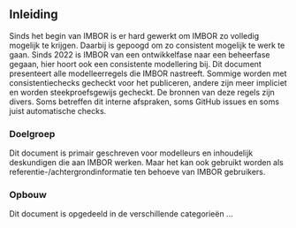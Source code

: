 ## Inleiding

Sinds het begin van IMBOR is er hard gewerkt om IMBOR zo volledig mogelijk te krijgen. Daarbij is gepoogd om zo consistent mogelijk te werk te gaan. Sinds 2022 is IMBOR van een ontwikkelfase naar een beheerfase gegaan, hier hoort ook een consistente modellering bij. Dit document presenteert alle modelleerregels die IMBOR nastreeft. Sommige worden met consistentiechecks gecheckt voor het publiceren, andere zijn meer impliciet en worden steekproefsgewijs gecheckt. De bronnen van deze regels zijn divers. Soms betreffen dit interne afspraken, soms GitHub issues en soms juist automatische checks. 

### Doelgroep

Dit document is primair geschreven voor modelleurs en inhoudelijk deskundigen die aan IMBOR werken. Maar het kan ook gebruikt worden als referentie-/achtergrondinformatie ten behoeve van IMBOR gebruikers.

### Opbouw

Dit document is opgedeeld in de verschillende categorieën ...




